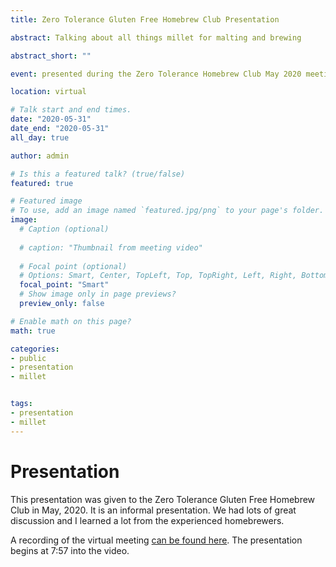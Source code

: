 ```yaml
---
title: Zero Tolerance Gluten Free Homebrew Club Presentation

abstract: Talking about all things millet for malting and brewing

abstract_short: ""

event: presented during the Zero Tolerance Homebrew Club May 2020 meeting

location: virtual

# Talk start and end times.
date: "2020-05-31"
date_end: "2020-05-31"
all_day: true

author: admin

# Is this a featured talk? (true/false)
featured: true

# Featured image
# To use, add an image named `featured.jpg/png` to your page's folder. 
image:
  # Caption (optional)
  
  # caption: "Thumbnail from meeting video"
  
  # Focal point (optional)
  # Options: Smart, Center, TopLeft, Top, TopRight, Left, Right, BottomLeft, Bottom, BottomRight
  focal_point: "Smart"
  # Show image only in page previews?
  preview_only: false

# Enable math on this page?
math: true

categories:
- public
- presentation
- millet


tags:
- presentation
- millet
---
```

# Presentation

This presentation was given to the Zero Tolerance Gluten Free Homebrew Club in May, 2020. It is an informal presentation. We had lots of great discussion and I learned a lot from the experienced homebrewers. 

A recording of the virtual meeting [can be found here](https://www.youtube.com/watch?v=Ika9fyR56MI&t=507s). The presentation begins at 7:57 into the video. 

